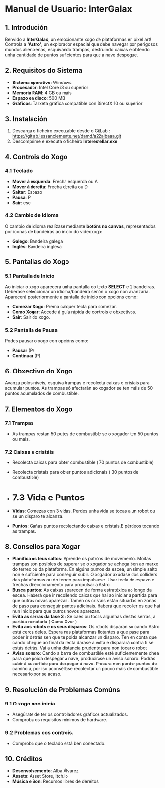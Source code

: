 # Manual de Usuario: InterGalax

## 1. Introdución
Benvido a **InterGalax**, un emocionante xogo de plataformas en pixel art! Controla a **'Astro'**, un explorador espacial que debe navegar por perigosos mundos alieníxenas, esquivando trampas, destruíndo caixas e obtendo unha cantidade de puntos suficientes para que a nave despegue.

## 2. Requisitos do Sistema
- **Sistema operativo**: Windows
- **Procesador**: Intel Core i3 ou superior
- **Memoria RAM**: 4 GB ou máis
- **Espazo en disco**: 500 MB
- **Gráficos**: Tarxeta gráfica compatible con DirectX 10 ou superior

## 3. Instalación
1. Descarga o ficheiro executable desde o GitLab : https://gitlab.iessanclemente.net/damd/a22albaaa.git
2. Descomprime e executa o ficheiro **Interestellar.exe**


## 4. Controis do Xogo
### 4.1 Teclado
- **Mover á esquerda**: Frecha esquerda ou A  
- **Mover á dereita**: Frecha dereita ou D  
- **Saltar**: Espazo  
- **Pausa**: P  
- **Saír**: esc  

### 4.2 Cambio de Idioma
O cambio de idioma realízase mediante **botóns no canvas**, representados por iconas de bandeiras ao inicio do videoxogo:
- **Galego**: Bandeira galega  
- **Inglés**: Bandeira inglesa  

## 5. Pantallas do Xogo
### 5.1 Pantalla de Inicio

Ao iniciar o xogo aparecerá unha pantalla co texto **SELECT** e 2 bandeiras. Deberase seleccionar un idioma/bandeira senón o xogo non avanzaría.
Aparecerá posteriormente a pantalla de inicio con opcións como:
- **Comezar Xogo**: Prema calquer tecla para comezar.
- **Como Xogar**: Accede á guía rápida de controis e obxectivos.
- **Saír**: Sair do xogo.

### 5.2 Pantalla de Pausa
Podes pausar o xogo con opcións como:
- **Pausar** (P)
- **Continuar** (P)

## 6. Obxectivo do Xogo
Avanza polos niveis, esquiva trampas e recolecta caixas e cristais para acumular puntos. As trampas só afectarán ao xogador se ten máis de 50 puntos acumulados de combustible.

## 7. Elementos do Xogo
### 7.1 Trampas
- As trampas restan 50 putos de combustible se o xogador ten 50 puntos ou mais.

### 7.2 Caixas e cristáis
- Recolecta caixas para obter combustible ( 70 puntos de combustible) 
- Recolecta cristais para obter puntos adicionais ( 30 puntos de combustible)
  
- # 7.3 Vida e Puntos
- **Vidas**: Comezas con 3 vidas. Perdes unha vida se tocas a un robot ou se un disparo te alcanza.
- **Puntos**: Gañas puntos recolectando caixas e cristais.E pérdeos tocando as trampas.

## 8. Consellos para Xogar
- **Planifica os teus saltos**: Aprende os patróns de movemento. Moitas trampas son posibles de superar se o xogador se achega ben ao marxe do terreo ou da plataforma. En algúns puntos da escea, un simple salto non é suficiente para conseguir subir. O xogador axúdase dos colliders das plataformas ou do terreo para impulsarse. Usar tecla de espazo e frechas direccionamento para propulsar a Astro
- **Busca puntos**: As caixas aparecen de forma estratéxica ao longo da escea. Haberá que ir recollendo caixas que hai ao iniciar a partida para que outras novas aparezan. Tamén os cristais están situados en zonas de paso para conseguir puntos adicinais. Haberá que recoller os que hai nun inicio para que outros novos aparezan.
- **Evita as serras da fase 3** : Se caes ou tocas algunhas destas serras, a partida remataría ( Game Over ) 
- **Evita aos robots e os seus disparos**: Os robots disparan só cando Astro está cerca deles. Espera nas plataformas flotantes a que pase para poder ir detrás sen que te poida alcanzar un disparo. Ten en conta que cando chegue ao final da recta darase a volta e disparará contra ti se estás detrás. Vai a unha distancia prudente para non tocar o robot
- **Aviso sonoro**: Cando a barra de combustible esté suficientemente chea para que poida despegar a nave, producirase un aviso sonoro.
  Podrás subir á superficie para despegar á nave. Procura non perder puntos de camiño á, por iso aconséllase recolectar un pouco máis de combustible necesario por se acaso.

## 9. Resolución de Problemas Comúns
### 9.1 O xogo non inicia.
- Asegúrate de ter os controladores gráficos actualizados.
- Comproba os requisitos mínimos de hardware.

### 9.2 Problemas cos controis.
- Comproba que o teclado está ben conectado.


## 10. Créditos
- **Desenvolvemento**: Alba Álvarez
- **Assets**: Asset Store, Itch.io
- **Música e Son**: Recursos libres de dereitos
